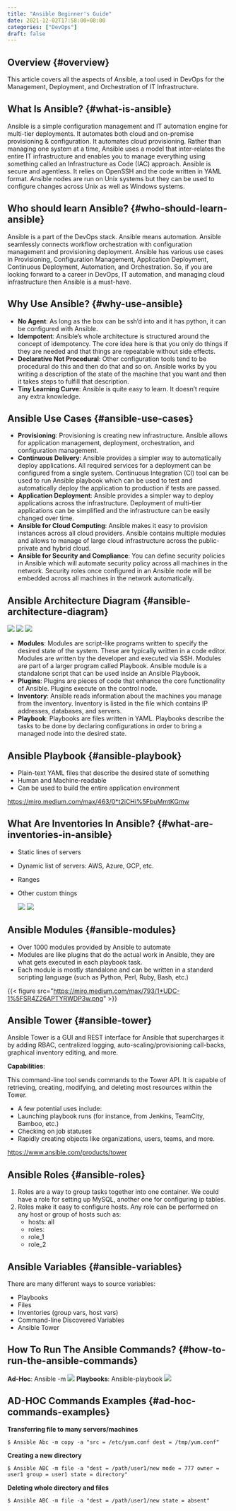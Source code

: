 ```yaml
---
title: "Ansible Beginner's Guide"
date: 2021-12-02T17:58:00+08:00
categories: ["DevOps"]
draft: false
---
```


## Overview {#overview}

This article covers all the aspects of Ansible, a tool used in DevOps for the Management, Deployment, and Orchestration of IT Infrastructure.


## What Is Ansible? {#what-is-ansible}

Ansible is a simple configuration management and IT automation engine for multi-tier deployments. It automates both cloud and on-premise provisioning & configuration. It automates cloud provisioning. Rather than managing one system at a time, Ansible uses a model that inter-relates the entire IT infrastructure and enables you to manage everything using something called an Infrastructure as Code (IAC) approach. Ansible is secure and agentless. It relies on OpenSSH and the code written in YAML format. Ansible nodes are run on Unix systems but they can be used to configure changes across Unix as well as Windows systems.


## Who should learn Ansible? {#who-should-learn-ansible}

Ansible is a part of the DevOps stack. Ansible means automation. Ansible seamlessly connects workflow orchestration with configuration management and provisioning deployment. Ansible has various use cases in Provisioning, Configuration Management, Application Deployment, Continuous Deployment, Automation, and Orchestration. So, if you are looking forward to a career in DevOps, IT automation, and managing cloud infrastructure then Ansible is a must-have.


## Why Use Ansible? {#why-use-ansible}

-   **No Agent**: As long as the box can be ssh’d into and it has python, it can be configured with Ansible.
-   **Idempotent**: Ansible’s whole architecture is structured around the concept of idempotency. The core idea here is that you only do things if they are needed and that things are repeatable without side effects.
-   **Declarative Not Procedural**: Other configuration tools tend to be procedural do this and then do that and so on. Ansible works by you writing a description of the state of the machine that you want and then it takes steps to fulfill that description.
-   **Tiny Learning Curve**: Ansible is quite easy to learn. It doesn’t require any extra knowledge.


## Ansible Use Cases {#ansible-use-cases}

-   **Provisioning**: Provisioning is creating new infrastructure. Ansible allows for application management, deployment, orchestration, and configuration management.
-   **Continuous Delivery**: Ansible provides a simpler way to automatically deploy applications. All required services for a deployment can be configured from a single system. Continuous Integration (CI) tool can be used to run Ansible playbook which can be used to test and automatically deploy the application to production if tests are passed.
-   **Application Deployment**: Ansible provides a simpler way to deploy applications across the infrastructure. Deployment of multi-tier applications can be simplified and the infrastructure can be easily changed over time.
-   **Ansible for Cloud Computing**: Ansible makes it easy to provision instances across all cloud providers. Ansible contains multiple modules and allows to manage of large cloud infrastructure across the public-private and hybrid cloud.
-   **Ansible for Security and Compliance**: You can define security policies in Ansible which will automate security policy across all machines in the network. Security roles once configured in an Ansible node will be embedded across all machines in the network automatically.


## Ansible Architecture Diagram {#ansible-architecture-diagram}

![](https://miro.medium.com/max/564/1*eaY6sN1T9VJiVOrMQMNdRQ.png)
![](https://miro.medium.com/max/625/0*K9Kqdh4ZLT-fHJeP.png)
![](https://eadn-wc03-4064062.nxedge.io/cdn/wp-content/uploads/2021/06/Ansible%5FDiagram2-16-1024x461.png)

-   **Modules**: Modules are script-like programs written to specify the desired state of the system. These are typically written in a code editor. Modules are written by the developer and executed via SSH. Modules are part of a larger program called Playbook. Ansible module is a standalone script that can be used inside an Ansible Playbook.
-   **Plugins**: Plugins are pieces of code that enhance the core functionality of Ansible. Plugins execute on the control node.
-   **Inventory**: Ansible reads information about the machines you manage from the inventory. Inventory is listed in the file which contains IP addresses, databases, and servers.
-   **Playbook**: Playbooks are files written in YAML. Playbooks describe the tasks to be done by declaring configurations in order to bring a managed node into the desired state.


## Ansible Playbook {#ansible-playbook}

-   Plain-text YAML files that describe the desired state of something
-   Human and Machine-readable
-   Can be used to build the entire application environment

<https://miro.medium.com/max/463/0*t2iCHi%5FbuMmtKGmw>


## What Are Inventories In Ansible? {#what-are-inventories-in-ansible}

-   Static lines of servers
-   Dynamic list of servers: AWS, Azure, GCP, etc.
-   Ranges
-   Other custom things

    ![](https://miro.medium.com/max/201/1*mLdHcg8SvBvXRDceZIdKeA.png)
    ![](https://miro.medium.com/max/1006/0*E%5FbhUEFXGoQCOV%5FK.jpg)


## Ansible Modules {#ansible-modules}

-   Over 1000 modules provided by Ansible to automate
-   Modules are like plugins that do the actual work in Ansible, they are what gets executed in each playbook task.
-   Each module is mostly standalone and can be written in a standard scripting language (such as Python, Perl, Ruby, Bash, etc.)

{{< figure src="https://miro.medium.com/max/793/1*UDC-1%5FSR4Z26APTYRWDP3w.png" >}}


## Ansible Tower {#ansible-tower}

Ansible Tower is a GUI and REST interface for Ansible that supercharges it by adding RBAC, centralized logging, auto-scaling/provisioning call-backs, graphical inventory editing, and more.

**Capabilities**:

This command-line tool sends commands to the Tower API. It is capable of retrieving, creating, modifying, and deleting most resources within the Tower.

-   A few potential uses include:
-   Launching playbook runs (for instance, from Jenkins, TeamCity, Bamboo, etc.)
-   Checking on job statuses
-   Rapidly creating objects like organizations, users, teams, and more.

<https://www.ansible.com/products/tower>


## Ansible Roles {#ansible-roles}

1.  Roles are a way to group tasks together into one container. We could have a role for setting up MySQL, another one for configuring ip tables.
2.  Roles make it easy to configure hosts. Any role can be performed on any host or group of hosts such as:
    -   hosts: all
    -   roles:
    -   role\_1
    -   role\_2


## Ansible Variables {#ansible-variables}

There are many different ways to source variables:

-   Playbooks
-   Files
-   Inventories (group vars, host vars)
-   Command-line Discovered Variables
-   Ansible Tower


## How To Run The Ansible Commands? {#how-to-run-the-ansible-commands}

**Ad-Hoc**: Ansible <inventory> -m
![](https://miro.medium.com/max/520/1*W8ndyJq6S37tdAPBEHvUbQ.png)
**Playbooks**: Ansible-playbook
![](https://miro.medium.com/max/519/1*SfmrmCzzcKmf4GO7TApVmg.png)


## AD-HOC Commands Examples {#ad-hoc-commands-examples}

**Transferring file to many servers/machines**

```console
$ Ansible Abc -m copy -a "src = /etc/yum.conf dest = /tmp/yum.conf"
```

**Creating a new directory**

```console
$ Ansible ABC -m file -a "dest = /path/user1/new mode = 777 owner = user1 group = user1 state = directory"
```

**Deleting whole directory and files**

```console
$ Ansible ABC -m file -a "dest = /path/user1/new state = absent"
```
